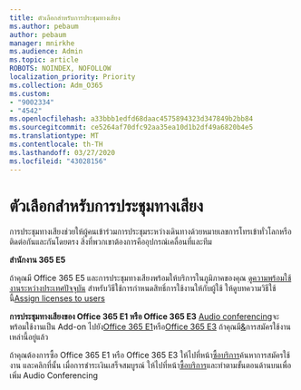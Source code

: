 ```yaml
---
title: ตัวเลือกสําหรับการประชุมทางเสียง
ms.author: pebaum
author: pebaum
manager: mnirkhe
ms.audience: Admin
ms.topic: article
ROBOTS: NOINDEX, NOFOLLOW
localization_priority: Priority
ms.collection: Adm_O365
ms.custom:
- "9002334"
- "4542"
ms.openlocfilehash: a33bbb1edfd68daac4575894323d347849b2bb84
ms.sourcegitcommit: ce5264af70dfc92aa35ea10d1b2df49a6820b4e5
ms.translationtype: MT
ms.contentlocale: th-TH
ms.lasthandoff: 03/27/2020
ms.locfileid: "43028156"
---
```

# <a name="options-for-audio-conferencing"></a>ตัวเลือกสําหรับการประชุมทางเสียง

การประชุมทางเสียงช่วยให้ผู้คนเข้าร่วมการประชุมระหว่างเดินทางด้วยหมายเลขการโทรเข้าทั่วโลกหรือติดต่อกันและกันโดยตรง  สิ่งที่พวกเขาต้องการคืออุปกรณ์เคลื่อนที่และทีม

**สํานักงาน 365 E5**

ถ้าคุณมี Office 365 E5 และการประชุมทางเสียงพร้อมให้บริการในภูมิภาคของคุณ   [ดูความพร้อมใช้งานระหว่างประเทศปัจจุบัน](https://go.microsoft.com/fwlink/p/?LinkID=839556)  สําหรับวิธีใช้การกําหนดสิทธิ์การใช้งานให้กับผู้ใช้ ให้ดูบทความวิธีใช้นี้[Assign licenses to users](https://docs.microsoft.com/microsoft-365/admin/manage/assign-licenses-to-users)

**การประชุมทางเสียงของ Office 365 E1 หรือ Office 365 E3**
[Audio conferencing](https://products.office.com/microsoft-teams/online-meeting-solutions#customerstoryregion2)จะพร้อมใช้งานเป็น Add-on ไปยัง[Office 365 E1](https://www.microsoft.com/microsoft-365/business/office-365-enterprise-e1-business-software)หรือ[Office 365 E3](https://www.microsoft.com/microsoft-365/business/office-365-enterprise-e3-business-software)  ถ้าคุณมี[&](https://go.microsoft.com/fwlink/p/?linkid=842054)การสมัครใช้งานเหล่านี้อยู่แล้ว

ถ้าคุณต้องการซื้อ Office 365 E1 หรือ Office 365 E3 ให้ไปที่หน้า[ซื้อบริการ](https://go.microsoft.com/fwlink/p/?linkid=868433)ค้นหาการสมัครใช้งาน และคลิกที่นั้น  เมื่อการชําระเงินเสร็จสมบูรณ์ ให้ไปที่หน้า[ซื้อบริการ](https://go.microsoft.com/fwlink/p/?linkid=868433)และทําตามขั้นตอนด้านบนเพื่อเพิ่ม Audio Conferencing
